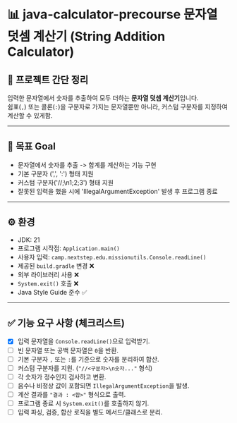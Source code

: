 # 📊 java-calculator-precourse 문자열 덧셈 계산기 (String Addition Calculator)

## 📌 프로젝트 간단 정리
입력한 문자열에서 숫자를 추출하여 모두 더하는 **문자열 덧셈 계산기**입니다.  
쉼표(`,`) 또는 콜론(`:`)을 구분자로 가지는 문자열뿐만 아니라, 커스텀 구분자를 지정하여 계산할 수 있게함.

---

## 🧭 목표 Goal
- 문자열에서 숫자를 추출 -> 합계를 계산하는 기능 구현
- 기본 구분자 (',', ':') 형태 지원
- 커스텀 구분자('//;\n1;2;3') 형태 지원
- 잘못된 입력을 했을 시에 'IllegalArgumentException' 발생 후 프로그램 종료

---

## ⚙️ 환경
- JDK: 21
- 프로그램 시작점: `Application.main()`
- 사용자 입력: `camp.nextstep.edu.missionutils.Console.readLine()`
- 제공된 `build.gradle` 변경 ❌
- 외부 라이브러리 사용 ❌
- `System.exit()` 호출 ❌
- Java Style Guide 준수 ✅

---

## ✅ 기능 요구 사항 (체크리스트)

- [x] 입력 문자열을 `Console.readLine()`으로 입력받기.
- [ ] 빈 문자열 또는 공백 문자열은 `0`을 반환.
- [ ] 기본 구분자 `,` 또는 `:`를 기준으로 숫자를 분리하여 합산.
- [ ] 커스텀 구분자를 지원. (`"//<구분자>\n숫자..."` 형식)
- [ ] 각 숫자가 정수인지 검사하고 변환.
- [ ] 음수나 비정상 값이 포함되면 `IllegalArgumentException`을 발생.
- [ ] 계산 결과를 `"결과 : <합>"` 형식으로 출력.
- [ ] 프로그램 종료 시 `System.exit()`를 호출하지 않기.
- [ ] 입력 파싱, 검증, 합산 로직을 별도 메서드/클래스로 분리.